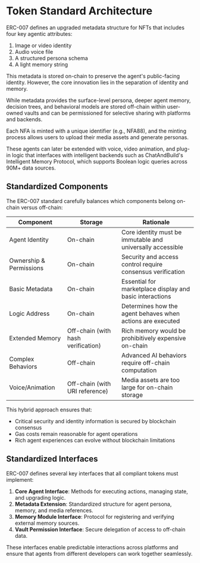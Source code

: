 # Token Standard Architecture

ERC-007 defines an upgraded metadata structure for NFTs that includes four key agentic attributes:

1. Image or video identity
2. Audio voice file
3. A structured persona schema
4. A light memory string

This metadata is stored on-chain to preserve the agent's public-facing identity. However, the core innovation lies in the separation of identity and memory.

While metadata provides the surface-level persona, deeper agent memory, decision trees, and behavioral models are stored off-chain within user-owned vaults and can be permissioned for selective sharing with platforms and backends.

Each NFA is minted with a unique identifier (e.g., NFA88), and the minting process allows users to upload their media assets and generate personas.

These agents can later be extended with voice, video animation, and plug-in logic that interfaces with intelligent backends such as ChatAndBuild's Intelligent Memory Protocol, which supports Boolean logic queries across 90M+ data sources.

## Standardized Components

The ERC-007 standard carefully balances which components belong on-chain versus off-chain:

| Component | Storage | Rationale |
|-----------|---------|-----------|
| Agent Identity | On-chain | Core identity must be immutable and universally accessible |
| Ownership & Permissions | On-chain | Security and access control require consensus verification |
| Basic Metadata | On-chain | Essential for marketplace display and basic interactions |
| Logic Address | On-chain | Determines how the agent behaves when actions are executed |
| Extended Memory | Off-chain (with hash verification) | Rich memory would be prohibitively expensive on-chain |
| Complex Behaviors | Off-chain | Advanced AI behaviors require off-chain computation |
| Voice/Animation | Off-chain (with URI reference) | Media assets are too large for on-chain storage |

This hybrid approach ensures that:
- Critical security and identity information is secured by blockchain consensus
- Gas costs remain reasonable for agent operations
- Rich agent experiences can evolve without blockchain limitations

## Standardized Interfaces

ERC-007 defines several key interfaces that all compliant tokens must implement:

1. **Core Agent Interface**: Methods for executing actions, managing state, and upgrading logic.
2. **Metadata Extension**: Standardized structure for agent persona, memory, and media references.
3. **Memory Module Interface**: Protocol for registering and verifying external memory sources.
4. **Vault Permission Interface**: Secure delegation of access to off-chain data.

These interfaces enable predictable interactions across platforms and ensure that agents from different developers can work together seamlessly.
